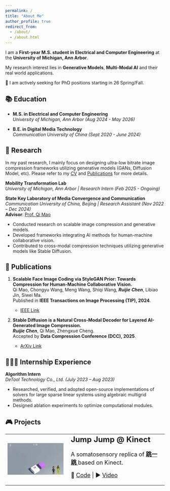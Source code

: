 ```yaml
---
permalink: /
title: "About Me"
author_profile: true
redirect_from: 
  - /about/
  - /about.html
---
```


I am a **First-year M.S. student in Electrical and Computer Engineering** at the **University of Michigan, Ann Arbor**. 

My research interest lies in **Generative Models**, **Multi-Modal AI** and their real world applications.

📣 I am actively seeking for PhD positions starting in 26 Spring/Fall.


## 📚 Education  

- **M.S. in Electrical and Computer Engineering**  
  *University of Michigan, Ann Arbor (Aug 2024 - May 2026)*  

- **B.E. in Digital Media Technology**  
  *Communication University of China (Sept 2020 - June 2024)*  

## 🔬 Research  
In my past research, I mainly focus on designing ultra-low bitrate image compression frameworks utilizing generative models (GANs, Diffusion Model, etc). Please refer to my [CV](http://deoxyribonucleic-acid.github.io/files/Ruijie_Chen_CV.pdf) and [Publications](https://scholar.google.com/citations?user=gF5htwwAAAAJ) for more details.

**Mobility Transformation Lab**  
*University of Michigan, Ann Arbor | Research Intern (Feb 2025 - Ongoing)*

**State Key Laboratory of Media Convergence and Communication**  
*Communication University of China, Beijing | Research Assistant (Nov 2022 – Dec 2024)*  
**Advisor**: [Prof. Qi Mao](https://sites.google.com/view/qi-mao/)  
- Conducted research on scalable image compression and generative models.  
- Developed frameworks integrating AI methods for human-machine collaborative vision.  
- Contributed to cross-modal compression techniques utilizing generative models like Stable Diffusion.  

## 📝 Publications  

1. **Scalable Face Image Coding via StyleGAN Prior: Towards Compression for Human-Machine Collaborative Vision.**  
   Qi Mao, Chongyu Wang, Meng Wang, Shiqi Wang, ***Ruijie Chen***, Libiao Jin, Siwei Ma.  
   Published in **IEEE Transactions on Image Processing (TIP), 2024**.  
   - [IEEE Link](https://ieeexplore.ieee.org/document/10372532)  

2. **Stable Diffusion is a Natural Cross-Modal Decoder for Layered AI-Generated Image Compression.**  
   ***Ruijie Chen***, Qi Mao, Zhengxue Cheng.  
   Accepted by **Data Compression Conference (DCC), 2025**.  
   - [ArXiv Link](https://arxiv.org/abs/2412.12982)  

## 🧑🏻‍💻 Internship Experience  
**Algorithm Intern**  
*DeTool Technology Co., Ltd. (July 2023 – Aug 2023)*  
- Researched, verified, and adopted open-source implementations of solvers for large sparse linear systems using algebraic multigrid methods.  
- Designed ablation experiments to optimize computational modules.  

## 🎮 Projects
<div align="center">
  <table rules="none" style="border-collapse: collapse; border: none;">
    <tr>
      <!-- 左侧图像单元格 -->
      <td style="border: none;">
        <img src="../teaser_images/328.gif" style="zoom:100%; width: 95%; height: 100%; object-fit: cover;"/>
      </td>
      <!-- 右侧文本单元格 -->
      <td style="border: none; vertical-align: middle;">
        <strong style="font-size: 24px;">Jump Jump @ Kinect</strong>
        <p style="font-size: 18px;">
          A somatosensory replica of 
          <strong>
            <a href="https://zh.wikipedia.org/wiki/%E8%B7%B3%E4%B8%80%E8%B7%B3" target="_blank">
              跳一跳
            </a>
          </strong> 
          based on Kinect.
        </p>
        <p style="font-size: 18px;">
          💾 <a href="https://github.com/deoxyribonucleic-acid/Kinect-JumpJump" target="_blank">Code</a> | 
          ▶️ <a href="https://github.com/user-attachments/assets/d8453c23-ac9d-4afa-8766-b3edb803c07c">Video</a>
        </p>
      </td>
    </tr>
  </table>    
</div>
